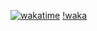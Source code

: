 [![wakatime](https://wakatime.com/badge/user/e41fb970-4172-49e3-b003-d35091b8cb9b.svg)](https://wakatime.com/@e41fb970-4172-49e3-b003-d35091b8cb9b)
[!waka](https://wakatime.com/share/@moseeeu/39a62e39-4b38-4dbe-9bc6-46759ecb1503.svg)
